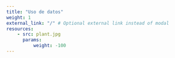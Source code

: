 ```yaml
---
title: "Uso de datos"
weight: 1
external_link: "/" # Optional external link instead of modal
resources:
    - src: plant.jpg
      params:
          weight: -100
---
```


